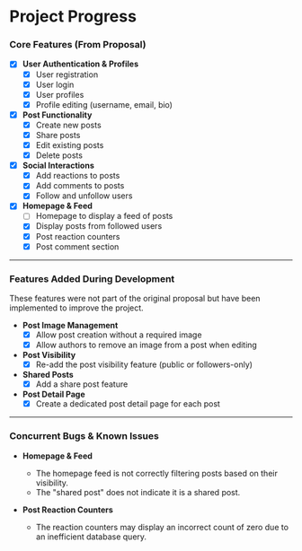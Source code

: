 # Project Progress

### Core Features (From Proposal)

- [x] **User Authentication & Profiles**
  - [x] User registration
  - [x] User login
  - [x] User profiles
  - [x] Profile editing (username, email, bio)
- [x] **Post Functionality**
  - [x] Create new posts
  - [x] Share posts
  - [x] Edit existing posts
  - [x] Delete posts
- [x] **Social Interactions**
  - [x] Add reactions to posts
  - [x] Add comments to posts
  - [x] Follow and unfollow users
- [x] **Homepage & Feed**
  - [ ] Homepage to display a feed of posts
  - [x] Display posts from followed users
  - [x] Post reaction counters
  - [x] Post comment section

***

### Features Added During Development 

These features were not part of the original proposal but have been implemented to improve the project.

- **Post Image Management**
  - [x] Allow post creation without a required image
  - [x] Allow authors to remove an image from a post when editing
- **Post Visibility**
  - [x] Re-add the post visibility feature (public or followers-only)
- **Shared Posts**
  - [x] Add a share post feature
- **Post Detail Page**
  - [x] Create a dedicated post detail page for each post

***

### Concurrent Bugs & Known Issues

- **Homepage & Feed**
  - The homepage feed is not correctly filtering posts based on their visibility.
  - The "shared post" does not indicate it is a shared post.


- **Post Reaction Counters**
  - The reaction counters may display an incorrect count of zero due to an inefficient database query.